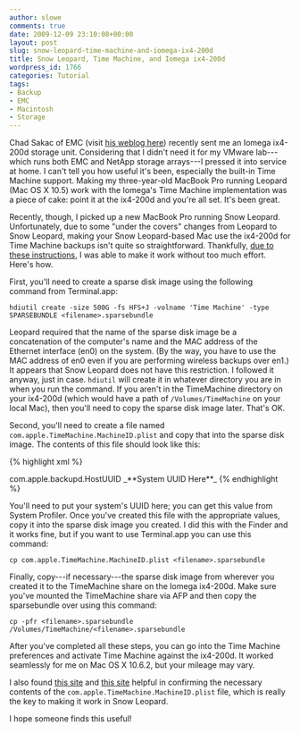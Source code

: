 ```yaml
---
author: slowe
comments: true
date: 2009-12-09 23:10:08+00:00
layout: post
slug: snow-leopard-time-machine-and-iomega-ix4-200d
title: Snow Leopard, Time Machine, and Iomega ix4-200d
wordpress_id: 1766
categories: Tutorial
tags:
- Backup
- EMC
- Macintosh
- Storage
---
```


Chad Sakac of EMC (visit [his weblog here](http://virtualgeek.typepad.com/)) recently sent me an Iomega ix4-200d storage unit. Considering that I didn't need it for my VMware lab---which runs both EMC and NetApp storage arrays---I pressed it into service at home. I can't tell you how useful it's been, especially the built-in Time Machine support. Making my three-year-old MacBook Pro running Leopard (Mac OS X 10.5) work with the Iomega's Time Machine implementation was a piece of cake: point it at the ix4-200d and you're all set. It's been great.

Recently, though, I picked up a new MacBook Pro running Snow Leopard. Unfortunately, due to some "under the covers" changes from Leopard to Snow Leopard, making your Snow Leopard-based Mac use the ix4-200d for Time Machine backups isn't quite so straightforward. Thankfully, [due to these instructions](http://www.insanelymac.com/forum/index.php?showtopic=184462), I was able to make it work without too much effort. Here's how.

First, you'll need to create a sparse disk image using the following command from Terminal.app:

	hdiutil create -size 500G -fs HFS+J -volname 'Time Machine' -type SPARSEBUNDLE <filename>.sparsebundle

Leopard required that the name of the sparse disk image be a concatenation of the computer's name and the MAC address of the Ethernet interface (en0) on the system. (By the way, you have to use the MAC address of en0 even if you are performing wireless backups over en1.) It appears that Snow Leopard does not have this restriction. I followed it anyway, just in case. `hdiutil` will create it in whatever directory you are in when you run the command. If you aren't in the TimeMachine directory on your ix4-200d (which would have a path of `/Volumes/TimeMachine` on your local Mac), then you'll need to copy the sparse disk image later. That's OK.

Second, you'll need to create a file named `com.apple.TimeMachine.MachineID.plist` and copy that into the sparse disk image. The contents of this file should look like this:

{% highlight xml %}
<?xml version="1.0" encoding="UTF-8"?>  
<!DOCTYPE plist PUBLIC "-//Apple//DTD PLIST 1.0//EN" "http://www.apple.com/DTDs/PropertyList-1.0.dtd">  
<plist version="1.0">  
<dict>  
<key>com.apple.backupd.HostUUID</key>  
<string>_**System UUID Here**_</string>  
</dict>  
</plist>
{% endhighlight %}

You'll need to put your system's UUID here; you can get this value from System Profiler. Once you've created this file with the appropriate values, copy it into the sparse disk image you created. I did this with the Finder and it works fine, but if you want to use Terminal.app you can use this command:

	cp com.apple.TimeMachine.MachineID.plist <filename>.sparsebundle

Finally, copy---if necessary---the sparse disk image from wherever you created it to the TimeMachine share on the Iomega ix4-200d. Make sure you've mounted the TimeMachine share via AFP and then copy the sparsebundle over using this command:

	cp -pfr <filename>.sparsebundle /Volumes/TimeMachine/<filename>.sparsebundle

After you've completed all these steps, you can go into the Time Machine preferences and activate Time Machine against the ix4-200d. It worked seamlessly for me on Mac OS X 10.6.2, but your mileage may vary.

I also found [this site](http://sputteringdigitized.blogspot.com/2009/09/snow-leopard-and-time-machine-over-nfs.html) and [this site](http://www.markdeepwell.com/2009/11/using-ubuntu-for-time-machine-in-snow-leopard/) helpful in confirming the necessary contents of the `com.apple.TimeMachine.MachineID.plist` file, which is really the key to making it work in Snow Leopard.

I hope someone finds this useful!
